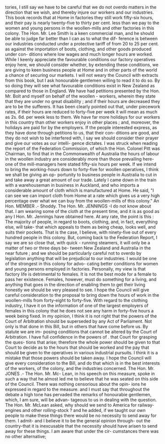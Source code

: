 tories, I still say we have to be careful that we do not overdo matters in the direction that we wish, and thereby injure our workers and our industries. This book records that at Home in factories they still work fifty-six hours, and their pay is nearly twenty-five to thirty per cent. less than we pay to the women and young persons in the woollen-mills and other factories in this colony. The Hon. Mr. Lee Smith is a keen commercial man, and he should be able to judge far better than I can as to what the dif- ference is between our industries conducted under a protective tariff of from 20 to 25 per cent. as against the importation of boots, clothing, and other goods produced under con- ditions where low wages and much longer hours are worked. While I keenly appreciate the favourable conditions our factory operatives enjoy here, we should consider whether, by extending these conditions, we are giving to keen business people at Home and in other parts of the world a chance of securing our markets. I will not weary the Council with extracts from this book, but I ask honourable gentlemen willing to read it to do so. By so doing they will see what favourable conditions exist in New Zealand as compared to those in England. We have had petitions presented by the Hon. Mr. Bolt and myself on behalf of the woollen - workers, wherein they state that they are under no great disability ; and if their hours are decreased they are to be the sufferers. It has been clearly pointed out that, under piecework rates, if their hours are reduced to forty-five per week it will mean as much as 2s. 6d. per week less to them. We have far more holidays for our workers in this country than other workers enjoy in other places ; and, moreover, the holidays are paid for by the employers. If the people interested express, as they have done through petitions to us, that their con- ditions are good, and they do not wish to be interfered with, I say we should consider their prayer and give our votes as our intelli- gence dictates. I was struck when reading the report of the Federation Commission, of which the Hon. Colonel Pitt was Chairman, to find that in the Commonwealth of Australia the hours of labour in the woollen industry are considerably more than those prevailing here- one of the mill-managers here stated fifty-six hours per week. If we intend to bring the working-hours down to forty-five for woollen operatives, I think we shall be giving an op- portunity to business people in Australia to cut in and take away a great amount of our trade. Lately I came down in the train with a warehouseman in business in Auckland, and who imports a considerable amount of cloth which is manufactured at Home. He said, "I can see we can import cloth from Home at a rate which gives us a very high percentage over what we can buy from the woollen-mills of this colony." An Hon. MEMBER .- Shoddy. The Hon. Mr. JENNINGS -I do not know about that. I am wearing some of the cloth at the present time, and it is as good as any I Hon. Mr. Jennings have obtained here. At any rate, the point is this : The majority of people, in regard to boots, clothing, and, in fact, everything else, will take- that which appeals to them as being cheap, <!-- PageHeader="1" --> looks well, and suits their pockets. That is the case, I believe, with ninety-five out of every hundred people in this colony. But, coming back to the Federation Report, I say we are so close that, with quick - running steamers, it will only be a matter of two or three days be- tween New Zealand and Australia in the near future ; and we should be particularly careful not to overdo by legislation anything that will be prejudicial to our industries. I would be one of the strongest in this colony for advo- cating better conditions for women and young persons employed in factories. Personally, my view is that factory life is detrimental to females. It is not the best mode for a female to pass her existence. Females, however, must do something for a living, and anything that goes in the direction of enabling them to get their living honestly we should be very pleased to see. I hope the Council will give careful consideration to the proposal to bring down the hours of work in the woollen-mills from forty-eight to forty-five. With regard to the clothing industry, I have it on the information of one of the largest employers of females in this colony that he does not see any harm in forty-five hours a week being fixed. In my opinion, I think it is not right that the powers of the Court of Arbitration should be superseded by any Act of Parliament. Not only is that done in this Bill, but in others that have come before us. By statute we are im- posing conditions that cannot be altered by the Court of Arbitration. I have full confidence in the powers of . that Court for grasping the ques- tions that arise; therefore the whole power should be given to that Court to decide as to the hours that should be worked and the pay that should be given to the operatives in various industrial pursuits. I think it is a mistake that those powers should be taken away. I hope the Council will give every consideration to the Bill, and do that which is in the best interests of the workers, of the colony, and the industries concerned. The Hon. Mr. JONES .- The Hon. Mr. Mc- Lean, in his speech on this measure, spoke in such a way that he almost led me to believe that he was seated on this side of the Council. There was nothing censorious about the opin- ions he expressed in regard to the measure. and I must say that throughout the debate a high tone has pervaded the remarks of honourabie gentlemen, which, I am sure, will be advan- tageous to us in dealing with the question. The Hon. Mr. McLean asked, why should we send to America for railway-engines and other rolling-stock ? and he added, if we taught our own people to make these things there would be no necessity to send away for them. I admit- and I believe it to be the general opinion through- out the country-that it is inexcusable that the necessity should have arisen to send away for these things. I am aware that under the cir- cumstances there was no other alternative; 